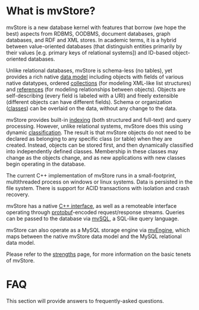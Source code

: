 # What is mvStore?

mvStore is a new database kernel with features that borrow (we hope the best) aspects from
RDBMS, OODBMS, document databases, graph databases, and RDF and XML stores. 
In academic terms, it is a hybrid between value-oriented databases (that distinguish entities primarily by their values
[e.g. primary keys of relational systems]) and ID-based object-oriented databases.

Unlike relational databases, mvStore is schema-less (no tables), yet provides a rich native 
[data model](./terminology.md#essential-concepts-data-model) including objects with fields of 
various native datatypes, ordered [collections](./terminology.md#collection) (for modeling XML-like list structures)
and [references](./terminology.md#pin-reference) (for modeling relationships between objects). 
Objects are self-describing (every field is labeled with a URI) and freely extensible 
(different objects can have different fields). Schema or organization ([classes](./terminology.md#class)) 
can be overlaid on the data, without any change to the data.

mvStore provides built-in [indexing](./terminology.md#index) (both structured and full-text) and query processing. 
However, unlike relational systems, mvStore does this using dynamic [classification](./terminology.md#class). 
The result is that mvStore objects do not need to be declared as belonging to any specific class (or table) when they are created. 
Instead, objects can be stored first, and then dynamically classified into independently defined classes. 
Membership in these classes may change as the objects change, and as new applications with new classes begin operating in the database.

The current C++ implementation of mvStore runs in a small-footprint, multithreaded process on windows or linux systems. 
Data is persisted in the file system. There is support for ACID transactions with isolation and crash recovery.

mvStore has a native [C++ interface](./terminology.md#c-interface), as well as a remoteable interface operating through 
[protobuf](./terminology.md#protocol-buffer)-encoded request/response streams. Queries can be passed to the database via 
[mvSQL](./terminology.md#mvsql), a SQL-like query language. 

mvStore can also operate as a MySQL storage engine via [mvEngine](./terminology.md#mvengine), 
which maps between the native mvStore data model and the MySQL relational data model.

Please refer to the [strengths](./strengths.md) page, for more information on the
basic tenets of mvStore.

# FAQ
This section will provide answers to frequently-asked questions.
